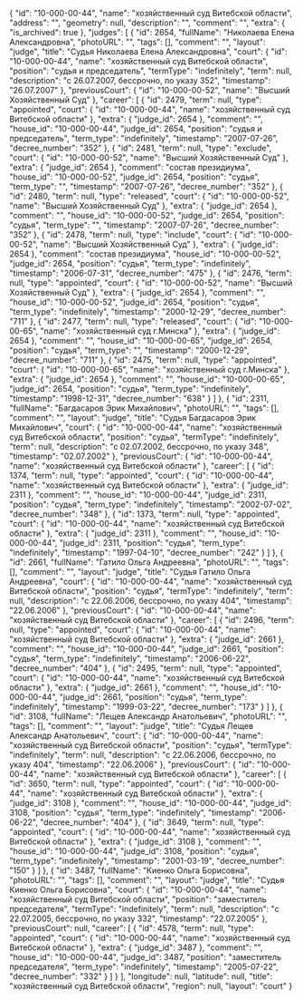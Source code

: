 {
    "id": "10-000-00-44",
    "name": "хозяйственный суд Витебской области",
    "address": "",
    "geometry": null,
    "description": "",
    "comment": "",
    "extra": {
        "is_archived": true
    },
    "judges": [
        {
            "id": 2654,
            "fullName": "Николаева Елена Александровна",
            "photoURL": "",
            "tags": [],
            "comment": "",
            "layout": "judge",
            "title": "Судья Николаева Елена Александровна",
            "court": {
                "id": "10-000-00-44",
                "name": "хозяйственный суд Витебской области",
                "position": "судья и председатель",
                "termType": "indefinitely",
                "term": null,
                "description": "c 26.07.2007, бессрочно, по указу 352",
                "timestamp": "26.07.2007"
            },
            "previousCourt": {
                "id": "10-000-00-52",
                "name": "Высший Хозяйственный Суд"
            },
            "career": [
                {
                    "id": 2479,
                    "term": null,
                    "type": "appointed",
                    "court": {
                        "id": "10-000-00-44",
                        "name": "хозяйственный суд Витебской области"
                    },
                    "extra": {
                        "judge_id": 2654
                    },
                    "comment": "",
                    "house_id": "10-000-00-44",
                    "judge_id": 2654,
                    "position": "судья и председатель",
                    "term_type": "indefinitely",
                    "timestamp": "2007-07-26",
                    "decree_number": "352"
                },
                {
                    "id": 2481,
                    "term": null,
                    "type": "exclude",
                    "court": {
                        "id": "10-000-00-52",
                        "name": "Высший Хозяйственный Суд"
                    },
                    "extra": {
                        "judge_id": 2654
                    },
                    "comment": "состав президиума",
                    "house_id": "10-000-00-52",
                    "judge_id": 2654,
                    "position": "судья",
                    "term_type": "",
                    "timestamp": "2007-07-26",
                    "decree_number": "352"
                },
                {
                    "id": 2480,
                    "term": null,
                    "type": "released",
                    "court": {
                        "id": "10-000-00-52",
                        "name": "Высший Хозяйственный Суд"
                    },
                    "extra": {
                        "judge_id": 2654
                    },
                    "comment": "",
                    "house_id": "10-000-00-52",
                    "judge_id": 2654,
                    "position": "судья",
                    "term_type": "",
                    "timestamp": "2007-07-26",
                    "decree_number": "352"
                },
                {
                    "id": 2478,
                    "term": null,
                    "type": "include",
                    "court": {
                        "id": "10-000-00-52",
                        "name": "Высший Хозяйственный Суд"
                    },
                    "extra": {
                        "judge_id": 2654
                    },
                    "comment": "состав президиума",
                    "house_id": "10-000-00-52",
                    "judge_id": 2654,
                    "position": "судья",
                    "term_type": "indefinitely",
                    "timestamp": "2006-07-31",
                    "decree_number": "475"
                },
                {
                    "id": 2476,
                    "term": null,
                    "type": "appointed",
                    "court": {
                        "id": "10-000-00-52",
                        "name": "Высший Хозяйственный Суд"
                    },
                    "extra": {
                        "judge_id": 2654
                    },
                    "comment": "",
                    "house_id": "10-000-00-52",
                    "judge_id": 2654,
                    "position": "судья",
                    "term_type": "indefinitely",
                    "timestamp": "2000-12-29",
                    "decree_number": "711"
                },
                {
                    "id": 2477,
                    "term": null,
                    "type": "released",
                    "court": {
                        "id": "10-000-00-65",
                        "name": "хозяйственный суд г.Минска"
                    },
                    "extra": {
                        "judge_id": 2654
                    },
                    "comment": "",
                    "house_id": "10-000-00-65",
                    "judge_id": 2654,
                    "position": "судья",
                    "term_type": "",
                    "timestamp": "2000-12-29",
                    "decree_number": "711"
                },
                {
                    "id": 2475,
                    "term": null,
                    "type": "appointed",
                    "court": {
                        "id": "10-000-00-65",
                        "name": "хозяйственный суд г.Минска"
                    },
                    "extra": {
                        "judge_id": 2654
                    },
                    "comment": "",
                    "house_id": "10-000-00-65",
                    "judge_id": 2654,
                    "position": "судья",
                    "term_type": "indefinitely",
                    "timestamp": "1998-12-31",
                    "decree_number": "638"
                }
            ]
        },
        {
            "id": 2311,
            "fullName": "Багдасаров Эрик Михайлович",
            "photoURL": "",
            "tags": [],
            "comment": "",
            "layout": "judge",
            "title": "Судья Багдасаров Эрик Михайлович",
            "court": {
                "id": "10-000-00-44",
                "name": "хозяйственный суд Витебской области",
                "position": "судья",
                "termType": "indefinitely",
                "term": null,
                "description": "c 02.07.2002, бессрочно, по указу 348",
                "timestamp": "02.07.2002"
            },
            "previousCourt": {
                "id": "10-000-00-44",
                "name": "хозяйственный суд Витебской области"
            },
            "career": [
                {
                    "id": 1374,
                    "term": null,
                    "type": "appointed",
                    "court": {
                        "id": "10-000-00-44",
                        "name": "хозяйственный суд Витебской области"
                    },
                    "extra": {
                        "judge_id": 2311
                    },
                    "comment": "",
                    "house_id": "10-000-00-44",
                    "judge_id": 2311,
                    "position": "судья",
                    "term_type": "indefinitely",
                    "timestamp": "2002-07-02",
                    "decree_number": "348"
                },
                {
                    "id": 1373,
                    "term": null,
                    "type": "appointed",
                    "court": {
                        "id": "10-000-00-44",
                        "name": "хозяйственный суд Витебской области"
                    },
                    "extra": {
                        "judge_id": 2311
                    },
                    "comment": "",
                    "house_id": "10-000-00-44",
                    "judge_id": 2311,
                    "position": "судья",
                    "term_type": "indefinitely",
                    "timestamp": "1997-04-10",
                    "decree_number": "242"
                }
            ]
        },
        {
            "id": 2661,
            "fullName": "Гатило Ольга Андреевна",
            "photoURL": "",
            "tags": [],
            "comment": "",
            "layout": "judge",
            "title": "Судья Гатило Ольга Андреевна",
            "court": {
                "id": "10-000-00-44",
                "name": "хозяйственный суд Витебской области",
                "position": "судья",
                "termType": "indefinitely",
                "term": null,
                "description": "c 22.06.2006, бессрочно, по указу 404",
                "timestamp": "22.06.2006"
            },
            "previousCourt": {
                "id": "10-000-00-44",
                "name": "хозяйственный суд Витебской области"
            },
            "career": [
                {
                    "id": 2496,
                    "term": null,
                    "type": "appointed",
                    "court": {
                        "id": "10-000-00-44",
                        "name": "хозяйственный суд Витебской области"
                    },
                    "extra": {
                        "judge_id": 2661
                    },
                    "comment": "",
                    "house_id": "10-000-00-44",
                    "judge_id": 2661,
                    "position": "судья",
                    "term_type": "indefinitely",
                    "timestamp": "2006-06-22",
                    "decree_number": "404"
                },
                {
                    "id": 2495,
                    "term": null,
                    "type": "appointed",
                    "court": {
                        "id": "10-000-00-44",
                        "name": "хозяйственный суд Витебской области"
                    },
                    "extra": {
                        "judge_id": 2661
                    },
                    "comment": "",
                    "house_id": "10-000-00-44",
                    "judge_id": 2661,
                    "position": "судья",
                    "term_type": "indefinitely",
                    "timestamp": "1999-03-22",
                    "decree_number": "173"
                }
            ]
        },
        {
            "id": 3108,
            "fullName": "Лещев Александр Анатольевич",
            "photoURL": "",
            "tags": [],
            "comment": "",
            "layout": "judge",
            "title": "Судья Лещев Александр Анатольевич",
            "court": {
                "id": "10-000-00-44",
                "name": "хозяйственный суд Витебской области",
                "position": "судья",
                "termType": "indefinitely",
                "term": null,
                "description": "c 22.06.2006, бессрочно, по указу 404",
                "timestamp": "22.06.2006"
            },
            "previousCourt": {
                "id": "10-000-00-44",
                "name": "хозяйственный суд Витебской области"
            },
            "career": [
                {
                    "id": 3650,
                    "term": null,
                    "type": "appointed",
                    "court": {
                        "id": "10-000-00-44",
                        "name": "хозяйственный суд Витебской области"
                    },
                    "extra": {
                        "judge_id": 3108
                    },
                    "comment": "",
                    "house_id": "10-000-00-44",
                    "judge_id": 3108,
                    "position": "судья",
                    "term_type": "indefinitely",
                    "timestamp": "2006-06-22",
                    "decree_number": "404"
                },
                {
                    "id": 3649,
                    "term": null,
                    "type": "appointed",
                    "court": {
                        "id": "10-000-00-44",
                        "name": "хозяйственный суд Витебской области"
                    },
                    "extra": {
                        "judge_id": 3108
                    },
                    "comment": "",
                    "house_id": "10-000-00-44",
                    "judge_id": 3108,
                    "position": "судья",
                    "term_type": "indefinitely",
                    "timestamp": "2001-03-19",
                    "decree_number": "150"
                }
            ]
        },
        {
            "id": 3487,
            "fullName": "Киенко Ольга Борисовна",
            "photoURL": "",
            "tags": [],
            "comment": "",
            "layout": "judge",
            "title": "Судья Киенко Ольга Борисовна",
            "court": {
                "id": "10-000-00-44",
                "name": "хозяйственный суд Витебской области",
                "position": "заместитель председателя",
                "termType": "indefinitely",
                "term": null,
                "description": "c 22.07.2005, бессрочно, по указу 332",
                "timestamp": "22.07.2005"
            },
            "previousCourt": null,
            "career": [
                {
                    "id": 4578,
                    "term": null,
                    "type": "appointed",
                    "court": {
                        "id": "10-000-00-44",
                        "name": "хозяйственный суд Витебской области"
                    },
                    "extra": {
                        "judge_id": 3487
                    },
                    "comment": "",
                    "house_id": "10-000-00-44",
                    "judge_id": 3487,
                    "position": "заместитель председателя",
                    "term_type": "indefinitely",
                    "timestamp": "2005-07-22",
                    "decree_number": "332"
                }
            ]
        }
    ],
    "longitude": null,
    "latitude": null,
    "title": "хозяйственный суд Витебской области",
    "region": null,
    "layout": "court"
}